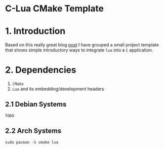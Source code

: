 # C-Lua CMake Template

# 1. Introduction
Based on this really great blog [post](https://lucasklassmann.com/blog/2019-02-02-how-to-embeddeding-lua-in-c/) I have grouped a small 
project template that shows simple introductory ways to integrate `lua` into a `C`
application.

# 2. Dependencies
1. `CMake`
2. `Lua` and its embedding/development headers

## 2.1 Debian Systems
```
TODO
```

## 2.2 Arch Systems
```
sudo pacman -S cmake lua
```
